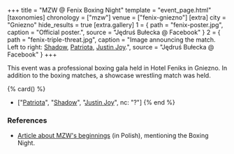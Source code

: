 +++
title = "MZW @ Fenix Boxing Night"
template = "event_page.html"
[taxonomies]
chronology = ["mzw"]
venue = ["fenix-gniezno"]
[extra]
city = "Gniezno"
hide_results = true
[extra.gallery]
1 = { path = "fenix-poster.jpg", caption = "Official poster.", source = "Jędruś Bułecka @ Facebook" }
2 = { path = "fenix-triple-threat.jpg", caption = "Image announcing the match. Left to right: [Shadow](@/w/shadow.md), [Patriota](@/w/jedrus-bulecka.md), [Justin Joy](@/w/justin-joy.md).", source = "Jędruś Bułecka @ Facebook" }
+++

This event was a professional boxing gala held in Hotel Feniks in Gniezno. In addition to the boxing matches, a showcase wrestling match was held.

{% card() %}
- ["[Patriota](@/w/jedrus-bulecka.md)", "[Shadow](@/w/shadow.md)", "[Justin Joy](@/w/justin-joy.md)", nc: "?"]
{% end %}

### References

* [Article about MZW's beginnings](https://mywrestling.com.pl/historia-polskiego-wrestlingu-5-powstanie-maniac-zone-wrestling-afera-z-polish-giantem-przeprowadzka-ddw-do-gdanska/) (in Polish), mentioning the Boxing Night.
